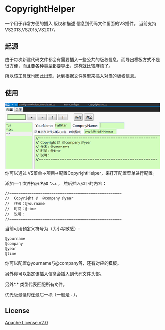 # CopyrightHelper
一个用于非常方便的插入 版权和描述 信息到代码文件里面的VS插件。
当前支持 VS2013,VS2015,VS2017。

## 起源
由于每次新建代码文件都会有需要插入一些公共的版权信息，而导出模板方式不是很方便，而且要各种类型都要导出，这样就比较麻烦了。

所以该工具就也因此出现，达到根据文件类型来插入对应的版权信息。


## 使用
![shot](/CopyrightHelper/Resources/shot1.png "shot")
你可以通过 VS菜单->项目->配置CopyrightHelper，来打开配置菜单进行配置。

添加一个文件拓展名如 *.cs ， 然后插入如下的内容：
```
//===================================================
//  Copyright @  @company @year
//  作者：@yourname
//  时间：@time
//  说明：
//===================================================
```

当前可用预定义符号为（大小写敏感）:
```
@yourname
@company
@year
@time
```
你可以配置@yourname与@company等，还有对应的模板。

另外你可以指定该插入信息会插入到代码文件头部。


另外*.* 类型代表匹配所有文件。

优先级最低的在最后一项（一般是 *.* ）。

## License
[Apache License v2.0](/LICENSE "Apache License v2.0")